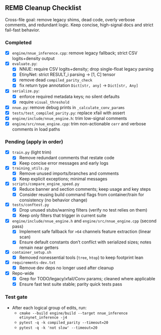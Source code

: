 ## REMB Cleanup Checklist

Cross-file goal: remove legacy shims, dead code, overly verbose comments, and redundant logic. Keep concise, high-signal docs and strict fail-fast behavior.

### Completed

- [x] `engine/nnue_inference.cpp`: remove legacy fallback; strict CSV logits+density output
- [x] `evaluate.py`:
  - [x] NNUE: require CSV logits+density; drop single-float legacy parsing
  - [x] EtinyNet: strict RESULT_i parsing → [1, C] tensor
  - [x] remove dead `compiled_parity_check`
  - [x] fix return type annotation `Dict[str, any]` → `Dict[str, Any]`
- [x] `serialize.py`:
  - [x] enforce required metadata keys; no silent defaults
  - [x] require `visual_threshold`
- [x] `nnue.py`: remove debug prints in `_calculate_conv_params`
- [x] `tests/test_compiled_parity.py`: replace xfail with assert
- [x] `engine/include/nnue_engine.h`: trim low-signal comments
- [x] `engine/src/nnue_engine.cpp`: trim non-actionable `cerr` and verbose comments in load paths

### Pending (apply in order)

- [x] `train.py` (light trim)
  - [x] Remove redundant comments that restate code
  - [x] Keep concise error messages and early logs

- [x] `training_utils.py`
  - [x] Remove unused imports/branches and comments
  - [x] Keep explicit exceptions; minimal messages

- [x] `scripts/compare_engine_speed.py`
  - [x] Reduce banner and section comments; keep usage and key steps
  - [x] Consider reusing build command flags from container/train for consistency (no behavior change)

- [x] `tests/conftest.py`
  - [x] Drop unused stubs/warning filters (verify no test relies on them)
  - [x] Keep only filters that trigger in current suite

- [x] `engine/include/nnue_engine.h` and `engine/src/nnue_engine.cpp` (second pass)
  - [x] Implement safe fallback for `>64` channels feature extraction (linear scan)
  - [x] Ensure default constants don’t conflict with serialized sizes; notes remain near getters

- [x] `container_setup.sh`
  - [x] Removed nonessential tools (`tree`, `htop`) to keep footprint lean

- [x] `requirements-dev.txt`
  - [x] Remove dev deps no longer used after cleanup

- [x] Repo-wide
  - [x] Grep for TODO/legacy/xfail/Conv params; cleaned where applicable
  - [x] Ensure fast test suite stable; parity quick tests pass

### Test gate

- After each logical group of edits, run:
  - `cmake --build engine/build --target nnue_inference etinynet_inference -j4`
  - `pytest -q -k compiled_parity --timeout=20`
  - `pytest -q -k 'not slow' --timeout=20`


